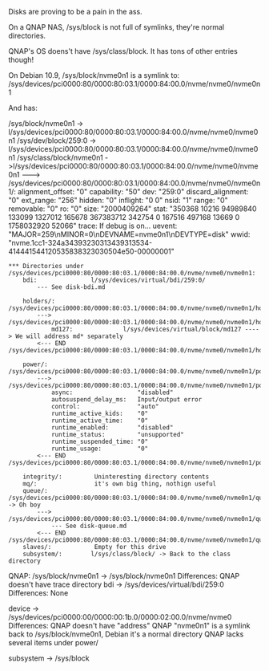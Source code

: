 Disks are proving to be a pain in the ass.

On a QNAP NAS, /sys/block is not full of symlinks, they're normal directories.

QNAP's OS doens't have /sys/class/block. It has tons of other entries though!

On Debian 10.9, /sys/block/nvme0n1 is a symlink to:
/sys/devices/pci0000:80/0000:80:03.1/0000:84:00.0/nvme/nvme0/nvme0n1

And has:


/sys/block/nvme0n1 ->      l/sys/devices/pci0000:80/0000:80:03.1/0000:84:00.0/nvme/nvme0/nvme0n1
/sys/dev/block/259:0 ->    l/sys/devices/pci0000:80/0000:80:03.1/0000:84:00.0/nvme/nvme0/nvme0n1
/sys/class/block/nvme0n1 ->l/sys/devices/pci0000:80/0000:80:03.1/0000:84:00.0/nvme/nvme0/nvme0n1
    ---> /sys/devices/pci0000:80/0000:80:03.1/0000:84:00.0/nvme/nvme0/nvme0n1/:
        alignment_offset:	"0"
        capability:	        "50"
        dev:	            "259:0"
        discard_alignment:  "0"
        ext_range:	        "256"
        hidden:	            "0"
        inflight:	        "0 0"
        nsid:	            "1"
        range:	            "0"
        removable:	        "0"
        ro:	                "0"
        size:	            "2000409264"
        stat:	            "350368 10216 94989840 133099 1327012 165678 367383712 342754 0 167516 497168 13669 0 1758032920 52066"
        trace:	            If debug is on...
        uevent:	            "MAJOR=259\nMINOR=0\nDEVNAME=nvme0n1\nDEVTYPE=disk"
        wwid:	            "nvme.1cc1-324a34393230313439313534-414441544120535838323030504e50-00000001"

    *** Directories under /sys/devices/pci0000:80/0000:80:03.1/0000:84:00.0/nvme/nvme0/nvme0n1:
        bdi:	           l/sys/devices/virtual/bdi/259:0/
            --- See disk-bdi.md

        holders/:	        /sys/devices/pci0000:80/0000:80:03.1/0000:84:00.0/nvme/nvme0/nvme0n1/holders/
            ---> /sys/devices/pci0000:80/0000:80:03.1/0000:84:00.0/nvme/nvme0/nvme0n1/holders/:
                md127:              l/sys/devices/virtual/block/md127 ----> We will address md* separately
            <--- END /sys/devices/pci0000:80/0000:80:03.1/0000:84:00.0/nvme/nvme0/nvme0n1/holders/

        power/:	            /sys/devices/pci0000:80/0000:80:03.1/0000:84:00.0/nvme/nvme0/nvme0n1/power/
            ---> /sys/devices/pci0000:80/0000:80:03.1/0000:84:00.0/nvme/nvme0/nvme0n1/power/:
                async:                  "disabled"
                autosuspend_delay_ms:   Input/output error
                control:                "auto"
                runtime_active_kids:    "0"
                runtime_active_time:    "0"
                runtime_enabled:        "disabled"
                runtime_status:         "unsupported"
                runtime_suspended_time: "0"
                runtime_usage:          "0"
            <--- END /sys/devices/pci0000:80/0000:80:03.1/0000:84:00.0/nvme/nvme0/nvme0n1/power/

        integrity/:	        Uninteresting directory contents
        mq/:                it's own big thing, nothign useful
        queue/:	            /sys/devices/pci0000:80/0000:80:03.1/0000:84:00.0/nvme/nvme0/nvme0n1/queue/ -> Oh boy
            ---> /sys/devices/pci0000:80/0000:80:03.1/0000:84:00.0/nvme/nvme0/nvme0n1/queue/:
                --- See disk-queue.md
            <--- END /sys/devices/pci0000:80/0000:80:03.1/0000:84:00.0/nvme/nvme0/nvme0n1/queue/
        slaves/:            Empty for this drive
        subsystem/:	       l/sys/class/block/ -> Back to the class directory


QNAP:
/sys/block/nvme0n1 ->       /sys/block/nvme0n1
    Differences:
        QNAP doesn't have trace directory
bdi ->                      /sys/devices/virtual/bdi/259:0
    Differences:
        None

device ->                   /sys/devices/pci0000:00/0000:00:1b.0/0000:02:00.0/nvme/nvme0
    Differences:
        QNAP doesn't have "address"
        QNAP "nvme0n1" is a symlink back to /sys/block/nvme0n1, Debian it's a normal directory
        QNAP lacks several items under power/

subsystem ->                /sys/block
